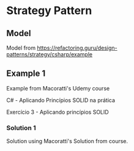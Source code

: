 # Strategy Pattern

## Model

Model from https://refactoring.guru/design-patterns/strategy/csharp/example

## Example 1

Example from Macoratti's Udemy course

C# - Aplicando Princípios SOLID na prática

Exercício 3 - Aplicando princípios SOLID

### Solution 1

Solution using Macoratti's Solution from course.

